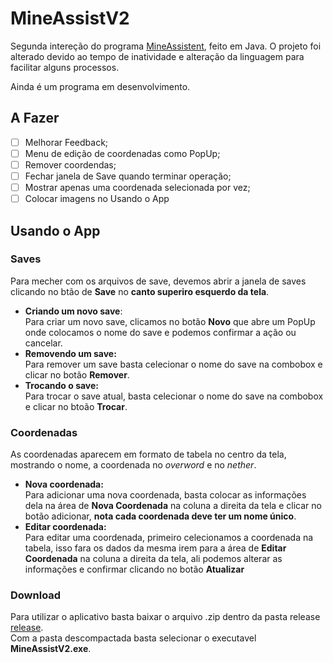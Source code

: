 # MineAssistV2

Segunda intereção do programa [MineAssistent](https://github.com/LucasMGuima/MineAssistent), feito em Java. O projeto foi alterado devido ao tempo de inatividade e alteração da linguagem para facilitar alguns processos.

Ainda é um programa em desenvolvimento.

## A Fazer

- [ ] Melhorar Feedback;
- [ ] Menu de edição de coordenadas como PopUp;
- [ ] Remover coordendas;
- [ ] Fechar janela de Save quando terminar operação;
- [ ] Mostrar apenas uma coordenada selecionada por vez;
- [ ] Colocar imagens no Usando o App

## Usando o App

### Saves

Para mecher com os arquivos de save, devemos abrir a janela de saves clicando no btão de **Save** no **canto superiro esquerdo da tela**.

- **Criando um novo save**:  
Para criar um novo save, clicamos no botão **Novo** que abre um PopUp onde colocamos o nome do save e podemos confirmar a ação ou cancelar.
- **Removendo um save:**  
Para remover um save basta celecionar o nome do save na combobox e clicar no botão **Remover**.
- **Trocando o save:**  
Para trocar o save atual, basta celecionar o nome do save na combobox e clicar no btoão **Trocar**.

### Coordenadas

As coordenadas aparecem em formato de tabela no centro da tela, mostrando o nome, a coordenada no *overword* e no *nether*.

- **Nova coordenada:**  
Para adicionar uma nova coordenada, basta colocar as informações dela na área de **Nova Coordenada** na coluna a direita da tela e clicar no botão adicionar, **nota cada coordenada deve ter um nome único**.
- **Editar coordenada:**  
Para editar uma coordenada, primeiro celecionamos a coordenada na tabela, isso fara os dados da mesma irem para a área de **Editar Coordenada** na coluna a direita da tela, ali podemos alterar as informações e confirmar clicando no botão **Atualizar**

### Download

Para utilizar o aplicativo basta baixar o arquivo .zip dentro da pasta release [release](./release).  
Com a pasta descompactada basta selecionar o executavel **MineAssistV2.exe**.

